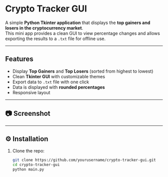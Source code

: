 # Crypto Tracker GUI

A simple **Python Tkinter application** that displays the **top gainers and losers in the cryptocurrency market**.  
This mini app provides a clean GUI to view percentage changes and allows exporting the results to a `.txt` file for offline use.  

---

## Features
- Display **Top Gainers** and **Top Losers** (sorted from highest to lowest)
- Clean **Tkinter GUI** with customizable themes
- Export data to `.txt` file with one click
- Data is displayed with **rounded percentages**
- Responsive layout

---

## 📷 Screenshot


---

## ⚙️ Installation
1. Clone the repo:
   ```bash
   git clone https://github.com/yourusername/crypto-tracker-gui.git
   cd crypto-tracker-gui
   python main.py


